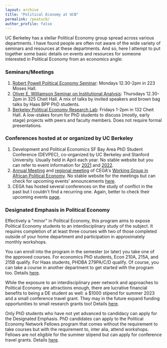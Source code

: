 ```yaml
---
layout: archive
title: "Political Economy at UCB"
permalink: /peatucb/
author_profile: false
---
```


UC Berkeley has a stellar Political Economy group spread across various departments. I have found people are often not aware of the wide variety of seminars and resources at these departments. And so, here I attempt to put together some basic details on events and resources for someone interested in Political Economy from an economics angle:

### Seminars/Meetings

1. [Robert Powell Political Economy Seminar](https://haas.berkeley.edu/bcep/conferences-seminars/seminars/): Mondays 12.30-2pm in 223 Moses Hall.
2. [Oliver E. Williamson Seminar on Institutional Analysis](https://haas.berkeley.edu/ibi/events/seminars/oliver-williamson-seminar/): Thursdays 12.30-2pm in 325 Cheit Hall. A mix of talks by invited speakers and brown bag talks by Haas BPP PhD students.
3. [Berkeley Political Economy Research Lab](https://twitter.com/xftrebbi/status/1312443798027268096): Fridays 1-2pm in 132 Cheit Hall. A low-stakes forum for PhD students to discuss (mostly, early stage) projects with peers and faculty members. Does not require formal presentations.

### Conferences hosted at or organized by UC Berkeley

1. Development and Political Economics SF Bay Area PhD Student Conference (DEVPEC), co-organized by UC Berkeley and Stanford University. Usually held in April each year. No stable website but you can refer to event information for [2021](https://kingcenter.stanford.edu/events/student-event/development-and-political-economics-graduate-student-conference-devpec-1) and [2022](https://twitter.com/pbacherikov/status/1496177151527514112?lang=en).
2. [Annual Meeting](https://cega.berkeley.edu/event/working-group-in-african-political-economy-wgape-2022-annual-meeting-2/) and [regional meeting](https://cega.berkeley.edu/event/working-group-in-african-political-economy-wgape-2021-west-coast-regional-meeting/) of CEGA's [Working Group in African Political Economy](https://cega.berkeley.edu/initiative/working-group-in-african-political-economy/). No stable website for the meetings but can check for upcoming events' announcements [here](https://cega.berkeley.edu/events/).
3. CEGA has hosted several conferences on the study of conflict in the past but I couldn't find a recurring one. Again, better to check their upcoming events [page](https://cega.berkeley.edu/events/).

### Designated Emphasis in Political Economy

Effectively a "minor" in Political Economy, this program aims to expose Political Economy students to an interdisciplinary study of the subject. It requires completion of at least three courses with two of those completed outside of your home department and participation in approximately monthly workshops. 

You can enroll into the program in the semester (or later) you take one of the approved courses. For economics PhD students, Econ 210A, 215A, and 215B qualify. For Haas students, PHDBA 279PA/C/D qualify. Of course, you can take a course in another department to get started with the program too. Details [here](https://politicaleconomy.berkeley.edu/graduate-program/program-requirements/).

While the exposure to an interdisciplinary peer network and approaches to Political Economy are attractions enough, there are lucrative financial benefits to being a DE student as well: a $1000 stipend for summer 2023 and a small conference travel grant. They may in the future expand funding opportunities to small research grants too! Details [here](https://politicaleconomy.berkeley.edu/graduate-program/).

Only PhD students who have not yet advanced to candidacy can apply for the Designated Emphasis. PhD candidates can apply to the Political Economy Network Fellows program that comes without the requirement to take courses but with the requirement to, inter alia, attend workshops. Fellows are not eligible for the summer stipend but can apply for conference travel grants. Details [here](https://docs.google.com/forms/d/e/1FAIpQLSeNVdFRJb8E_eXbkaEPIXxRepdQJ-hp6iV2a923q3OJ068eiw/viewform).





